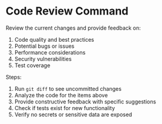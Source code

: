 # Code Review Command

Review the current changes and provide feedback on:
1. Code quality and best practices
2. Potential bugs or issues
3. Performance considerations
4. Security vulnerabilities
5. Test coverage

Steps:
1. Run `git diff` to see uncommitted changes
2. Analyze the code for the items above
3. Provide constructive feedback with specific suggestions
4. Check if tests exist for new functionality
5. Verify no secrets or sensitive data are exposed